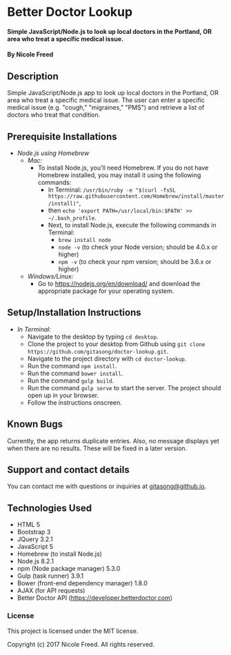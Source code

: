 # Better Doctor Lookup

#### Simple JavaScript/Node.js to look up local doctors in the Portland, OR area who treat a specific medical issue.

#### By Nicole Freed

## Description

Simple JavaScript/Node.js app to look up local doctors in the Portland, OR area who treat a specific medical issue. The user can enter a specific medical issue (e.g. "cough," "migraines," "PMS") and retrieve a list of doctors who treat that condition.

## Prerequisite Installations

* *Node.js using Homebrew*
  * *Mac:*
    * To install Node.js, you'll need Homebrew. If you do not have Homebrew installed, you may install it using the following commands:
      * In Terminal: `/usr/bin/ruby -e "$(curl -fsSL https://raw.githubusercontent.com/Homebrew/install/master/install)"`,
      * then `echo 'export PATH=/usr/local/bin:$PATH' >> ~/.bash_profile`.
      * Next, to install Node.js, execute the following commands in Terminal:
        * `brew install node`
        * `node -v` (to check your Node version; should be 4.0.x or higher)
        * `npm -v` (to check your npm version; should be 3.6.x or higher)
  * *Windows/Linux:*
    * Go to https://nodejs.org/en/download/ and download the appropriate package for your operating system.

## Setup/Installation Instructions

* *In Terminal:*
  * Navigate to the desktop by typing `cd desktop`.
  * Clone the project to your desktop from Github using `git clone https://github.com/gitasong/doctor-lookup.git`.
  * Navigate to the project directory with `cd doctor-lookup`.
  * Run the command `npm install`.
  * Run the command `bower install`.
  * Run the command `gulp build`.
  * Run the command `gulp serve` to start the server. The project should open up in your browser.
  * Follow the instructions onscreen.

## Known Bugs

Currently, the app returns duplicate entries. Also, no message displays yet when there are no results. These will be fixed in a later version.

## Support and contact details

You can contact me with questions or inquiries at gitasong@github.io.

## Technologies Used

* HTML 5
* Bootstrap 3
* JQuery 3.2.1
* JavaScript 5
* Homebrew (to install Node.js)
* Node.js 8.2.1
* npm (Node package manager) 5.3.0
* Gulp (task runner) 3.9.1
* Bower (front-end dependency manager) 1.8.0
* AJAX (for API requests)
* Better Doctor API (https://developer.betterdoctor.com)

### License

This project is licensed under the MIT license.

Copyright (c) 2017 Nicole Freed. All rights reserved.
